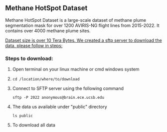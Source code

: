 ## Methane HotSpot Dataset
Methane HotSpot Dataset is a large-scale dataset of methane plume segmentation mask for over 1200 AVIRIS-NG flight lines from 2015-2022. It contains over 4000 methane plume sites. 

[Dataset size is over 10 Tera Bytes. We created a sftp server to download the data, please follow in steps:]()


### Steps to download:
1. Open terminal on your linux machine or cmd windows system
2.  ```
    cd /location/where/to/download
    ```
3. Connect to SFTP server using the following command
    ```
    sftp -P 2022 anonymous@brain.ece.ucsb.edu
    ```
4. The data us available under "public" directory
    ```
    ls public
    ```
5. To download all data 
